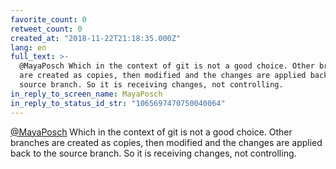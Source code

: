 ```yaml
---
favorite_count: 0
retweet_count: 0
created_at: "2018-11-22T21:18:35.000Z"
lang: en
full_text: >-
  @MayaPosch Which in the context of git is not a good choice. Other branches
  are created as copies, then modified and the changes are applied back to the
  source branch. So it is receiving changes, not controlling.
in_reply_to_screen_name: MayaPosch
in_reply_to_status_id_str: "1065697470750040064"
---
```


[@MayaPosch](https://twitter.com/MayaPosch) Which in the context of git is not a
good choice. Other branches are created as copies, then modified and the changes
are applied back to the source branch. So it is receiving changes, not
controlling.
